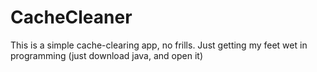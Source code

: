 # CacheCleaner
This is a simple cache-clearing app, no frills. Just getting my feet wet in programming
(just download java, and open it)
